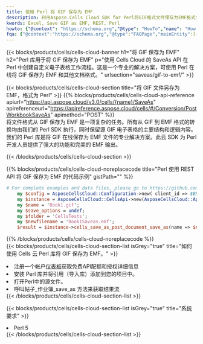 ```yaml
---
title: 使用 Perl 将 GIF 保存为 EMF
description: 利用Aspose.Cells Cloud SDK for Perl将GIF格式文件保存为EMF格式文件。
kwords: Excel, Save GIF as EMF, REST, Perl
howto: {"@context": "https://schema.org","@type": "HowTo","name": "How to save GIF as EMF using the Cells Cloud Perl library.","description": "How to save GIF as EMF using the Cells Cloud Perl library.","image": {"@type": "ImageObject"},"url": "/perl/saveas/gif-to-emf/","step": [{ "@type": "HowToStep","name": "How to save GIF as EMF using the Cells Cloud Perl library. step 1", "image": {"@type": "ImageObject",},"url": "/perl/saveas/gif-to-emf/","text": "Register an account at <a href='https://dashboard.aspose.cloud/'>Dashboard</a> to get free API quota & authorization details",},{ "@type": "HowToStep","name": "How to save GIF as EMF using the Cells Cloud Perl library. step 1", "image": {"@type": "ImageObject",},"url": "/perl/saveas/gif-to-emf/","text": "Install Perl library and add the reference (import the library) to your project.",},{ "@type": "HowToStep","name": "How to save GIF as EMF using the Cells Cloud Perl library. step 1", "image": {"@type": "ImageObject",},"url": "/perl/saveas/gif-to-emf/","text": "Open the source file in Perl.",},{ "@type": "HowToStep","name": "How to save GIF as EMF using the Cells Cloud Perl library. step 1", "image": {"@type": "ImageObject",},"url": "/perl/saveas/gif-to-emf/","text": "Call post_workbook_save_as method to get the resultant stream",}, ],"supply": {"@type": "HowToSupply","name": "document"},"tool": [{"@type": "HowToTool","name": "VIM, Visual Studio Code, Eclipse"},{"@type": "HowToTool","name": "Aspose Cells"}],"totalTime": "PT6M"}
fqa: {"@context":"https://schema.org","@type":"FAQPage","mainEntity":[{"@type":"Question","name":"Why save file as other formats file in C# using REST API?","acceptedAnswer":{"@type":"Answer","text":"Documents are encoded in many ways, and some files may be incompatible with the software you use. To open and read such files, just save them as appropriate file formats.<br/><ol><li>Install .NET SDK and add the reference (import the library) to your project.</li><li>Open the source file in C# using REST API.</li><li>Call the PostWorkbookSaveAsRequest() method, passing an output filename with required extension.</li><li>Get the result of save as a separate file.</li></ol>"}},{"@type":"Question","name":"What file formats can I save as with your C# library?","acceptedAnswer":{"@type":"Answer","text":"We support a variety of file formats for conversion using .NET library, including XLSX, Excel, xls , PDF, CSV, HTML, Markdown, XML, PNG, JPG, TIFF, Json, TXT and many more."}},{"@type":"Question","name":"What is the maximum allowed file size for conversion using this .NET library?","acceptedAnswer":{"@type":"Answer","text":"There are no file size limits for format conversions using .NET library."}}]}
---
```

{{< blocks/products/cells/cells-cloud-banner h1="将 GIF 保存为 EMF" h2="Perl 库用于将 GIF 保存为 EMF" p="使用 Cells Cloud 的 SaveAs API 在 Perl 中创建自定义电子表格工作流程。这是一个专业的解决方案，可使用 Perl 在线将 GIF 保存为 EMF 和其他文档格式。" urlsection="saveas/gif-to-emf/" >}}

{{< blocks/products/cells/cells-cloud-section title="将 GIF 文件另存为 EMF，格式为 Perl" >}}
{{% blocks/products/cells/cells-cloud-api-reference apiurl="https://api.aspose.cloud/v3.0/cells/{name}/SaveAs" apireferenceurl="https://apireference.aspose.cloud/cells/#/Conversion/PostWorkbookSaveAs" apimethod="POST" %}}
<br/>
将文件格式从 GIF 保存为 EMF 是一项复杂的任务。所有从 GIF 到 EMF 格式的转换均由我们的 Perl SDK 执行，同时保留源 GIF 电子表格的主要结构和逻辑内容。我们的 Perl 库是将 GIF 在线保存为 EMF 文件的专业解决方案。此云 SDK 为 Perl 开发人员提供了强大的功能和完美的 EMF 输出。

{{< /blocks/products/cells/cells-cloud-section >}}

{{% blocks/products/cells/cells-cloud-noreplacecode title="Perl 使用 REST API 将 GIF 保存为 EMF 的代码示例" gistPath="" %}}
  
```perl
# For complete examples and data files, please go to https://github.com/aspose-cells-cloud/aspose-cells-cloud-perl/
    my $config = AsposeCellsCloud::Configuration->new( client_id => $ENV{'ProductClientId'}, client_secret => $ENV{'ProductClientSecret'});
    my $instance = AsposeCellsCloud::CellsApi->new(AsposeCellsCloud::ApiClient->new( $config));
    my $name = 'Book1.gif';
    my $save_options = undef;
    my $folder = 'CellsTests';
    my $newfilename = 'Book1Saveas.emf';
    $result = $instance->cells_save_as_post_document_save_as(name => $name,save_options => $save_options, newfilename => $newfilename, folder => $folder);
```
  
{{% /blocks/products/cells/cells-cloud-noreplacecode %}}
<br/>
{{< blocks/products/cells/cells-cloud-section-list isGrey="true" title="如何使用 Cells 云 Perl 库将 GIF 保存为 EMF。" >}}
<li>注册一个帐户<a href="https://dashboard.aspose.cloud/">仪表板</a>获取免费API配额和授权详细信息</li>
<li>安装 Perl 库并将引用（导入库）添加到您的项目中。</li>
<li>打开Perl中的源文件。</li>
<li>呼叫帖子_作业簿_save_as 方法来获取结果流</li>
{{< /blocks/products/cells/cells-cloud-section-list >}}

{{< blocks/products/cells/cells-cloud-section-list isGrey="true" title="系统要求" >}}
<li>Perl 5</li>
{{< /blocks/products/cells/cells-cloud-section-list >}}
